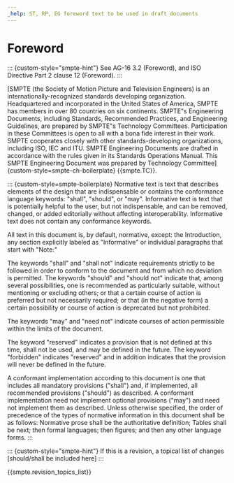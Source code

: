 ```yaml
---
_help: ST, RP, EG foreword text to be used in draft documents
---
```

# Foreword

::: {custom-style="smpte-hint"}
See AG-16 3.2 (Foreword), and ISO Directive Part 2 clause 12 (Foreword).
:::


[SMPTE (the Society of Motion Picture and Television Engineers) is an internationally-recognized standards developing organization. Headquartered and incorporated in the United States of America, SMPTE has members in over 80 countries on six continents. SMPTE"s Engineering Documents, including Standards, Recommended Practices, and Engineering Guidelines, are prepared by SMPTE"s Technology Committees.  Participation in these Committees is open to all with a bona fide interest in their work. SMPTE cooperates closely with other standards-developing organizations, including ISO, IEC and ITU.
SMPTE Engineering Documents are drafted in accordance with the rules given in its Standards Operations Manual. This SMPTE Engineering Document was prepared by Technology Committee]{custom-style=smpte-ch-boilerplate}
{{smpte.TC}}.

::: {custom-style=smpte-boilerplate}
Normative text is text that describes elements of the design that are indispensable or contains the conformance language keywords: "shall", "should", or "may". Informative text is text that is potentially helpful to the user, but not indispensable, and can be removed, changed, or added editorially without affecting interoperability. Informative text does not contain any conformance keywords.

All text in this document is, by default, normative, except: the Introduction, any section explicitly labeled as "Informative" or individual paragraphs that start with "Note:"

The keywords "shall" and "shall not" indicate requirements strictly to be followed in order to conform to the document and from which no deviation is permitted.
The keywords "should" and "should not" indicate that, among several possibilities, one is recommended as particularly suitable, without mentioning or excluding others; or that a certain course of action is preferred but not necessarily required; or that (in the negative form) a certain possibility or course of action is deprecated but not prohibited.

The keywords "may" and "need not" indicate courses of action permissible within the limits of the document.

The keyword "reserved" indicates a provision that is not defined at this time, shall not be used, and may be defined in the future. The keyword "forbidden" indicates "reserved" and in addition indicates that the provision will never be defined in the future.

A conformant implementation according to this document is one that includes all mandatory provisions ("shall") and, if implemented, all recommended provisions ("should") as described. A conformant implementation need not implement optional provisions ("may") and need not implement them as described.
Unless otherwise specified, the order of precedence of the types of normative information in this document shall be as follows:  Normative prose shall be the authoritative definition; Tables shall be next; then formal languages; then figures; and then any other language forms.
:::

::: {custom-style="smpte-hint"}
If this is a revision, a topical list of changes [should/shall be included here]
:::

{{smpte.revision_topics_list}}
